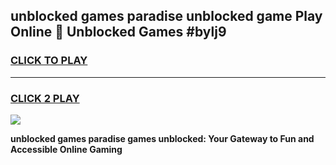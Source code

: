 
## unblocked games paradise unblocked game Play Online 👋 Unblocked Games #bylj9
<h3>
<a href="https://premium.freeplayer.one?title=unblocked_games_paradise&ref=21F">CLICK TO PLAY</a></h3>
<hr>

<h3>
<a href="https://premium.freeplayer.one?title=unblocked_games_paradise&ref=21F">CLICK 2 PLAY</a>
  
</h3>

<a href="https://premium.freeplayer.one?title=unblocked_games_paradise&ref=21F/"><img src="https://clearcache.store/games.png"></a>


**unblocked games paradise games unblocked: Your Gateway to Fun and Accessible Online Gaming**

